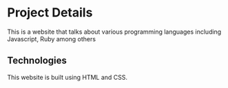 # Project Details
This is a website that talks about various programming languages including Javascript, Ruby among others

## Technologies
This website is built using HTML and CSS.